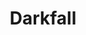 ---
title: Darkfall
crosslinks:
- riseofagon
- FlashTV
- MMORPG
- autotldr
- iamverysmart
- ultimaonline
- all
- AMAAggregator
- ReverseEngineering
- iamNOTverysmart
---